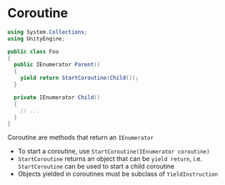 # Coroutine

```cs
using System.Collections;
using UnityEngine;

public class Foo
{
  public IEnumerator Parent()
  {
    yield return StartCoroutine(Child());
  }

  private IEnumerator Child()
  {
    // ...
  }
}
```

Coroutine are methods that return an `IEnumerator`

- To start a coroutine, use `StartCoroutine(IEnumerator coroutine)`
- `StartCoroutine` returns an object that can be `yield return`, i.e.
  `StartCoroutine` can be used to start a child coroutine
- Objects yielded in coroutines must be subclass of `YieldInstruction`
